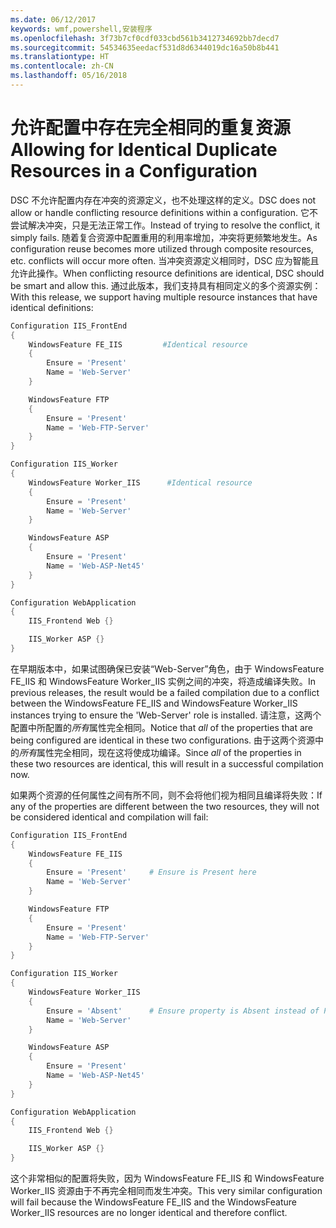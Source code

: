 ```yaml
---
ms.date: 06/12/2017
keywords: wmf,powershell,安装程序
ms.openlocfilehash: 3f73b7cf0cdf033cbd561b3412734692bb7decd7
ms.sourcegitcommit: 54534635eedacf531d8d6344019dc16a50b8b441
ms.translationtype: HT
ms.contentlocale: zh-CN
ms.lasthandoff: 05/16/2018
---
```

# <a name="allowing-for-identical-duplicate-resources-in-a-configuration"></a><span data-ttu-id="c2911-102">允许配置中存在完全相同的重复资源</span><span class="sxs-lookup"><span data-stu-id="c2911-102">Allowing for Identical Duplicate Resources in a Configuration</span></span>

<span data-ttu-id="c2911-103">DSC 不允许配置内存在冲突的资源定义，也不处理这样的定义。</span><span class="sxs-lookup"><span data-stu-id="c2911-103">DSC does not allow or handle conflicting resource definitions within a configuration.</span></span> <span data-ttu-id="c2911-104">它不尝试解决冲突，只是无法正常工作。</span><span class="sxs-lookup"><span data-stu-id="c2911-104">Instead of trying to resolve the conflict, it simply fails.</span></span> <span data-ttu-id="c2911-105">随着复合资源中配置重用的利用率增加，冲突将更频繁地发生。</span><span class="sxs-lookup"><span data-stu-id="c2911-105">As configuration reuse becomes more utilized through composite resources, etc. conflicts will occur more often.</span></span> <span data-ttu-id="c2911-106">当冲突资源定义相同时，DSC 应为智能且允许此操作。</span><span class="sxs-lookup"><span data-stu-id="c2911-106">When conflicting resource definitions are identical, DSC should be smart and allow this.</span></span> <span data-ttu-id="c2911-107">通过此版本，我们支持具有相同定义的多个资源实例：</span><span class="sxs-lookup"><span data-stu-id="c2911-107">With this release, we support having multiple resource instances that have identical definitions:</span></span>

```powershell
Configuration IIS_FrontEnd
{
    WindowsFeature FE_IIS         #Identical resource
    {
        Ensure = 'Present'
        Name = 'Web-Server'
    }

    WindowsFeature FTP
    {
        Ensure = 'Present'
        Name = 'Web-FTP-Server'
    }
}

Configuration IIS_Worker
{
    WindowsFeature Worker_IIS      #Identical resource
    {
        Ensure = 'Present'
        Name = 'Web-Server'
    }

    WindowsFeature ASP
    {
        Ensure = 'Present'
        Name = 'Web-ASP-Net45'
    }
}

Configuration WebApplication
{
    IIS_Frontend Web {}

    IIS_Worker ASP {}
}
```

<span data-ttu-id="c2911-108">在早期版本中，如果试图确保已安装“Web-Server”角色，由于 WindowsFeature FE_IIS 和 WindowsFeature Worker_IIS 实例之间的冲突，将造成编译失败。</span><span class="sxs-lookup"><span data-stu-id="c2911-108">In previous releases, the result would be a failed compilation due to a conflict between the WindowsFeature FE_IIS and WindowsFeature Worker_IIS instances trying to ensure the 'Web-Server' role is installed.</span></span> <span data-ttu-id="c2911-109">请注意，这两个配置中所配置的*所有*属性完全相同。</span><span class="sxs-lookup"><span data-stu-id="c2911-109">Notice that *all* of the properties that are being configured are identical in these two configurations.</span></span> <span data-ttu-id="c2911-110">由于这两个资源中的*所有*属性完全相同，现在这将使成功编译。</span><span class="sxs-lookup"><span data-stu-id="c2911-110">Since *all* of the properties in these two resources are identical, this will result in a successful compilation now.</span></span>

<span data-ttu-id="c2911-111">如果两个资源的任何属性之间有所不同，则不会将他们视为相同且编译将失败：</span><span class="sxs-lookup"><span data-stu-id="c2911-111">If any of the properties are different between the two resources, they will not be considered identical and compilation will fail:</span></span>

```powershell
Configuration IIS_FrontEnd
{
    WindowsFeature FE_IIS
    {
        Ensure = 'Present'     # Ensure is Present here
        Name = 'Web-Server'
    }

    WindowsFeature FTP
    {
        Ensure = 'Present'
        Name = 'Web-FTP-Server'
    }
}

Configuration IIS_Worker
{
    WindowsFeature Worker_IIS
    {
        Ensure = 'Absent'      # Ensure property is Absent instead of Present
        Name = 'Web-Server'
    }

    WindowsFeature ASP
    {
        Ensure = 'Present'
        Name = 'Web-ASP-Net45'
    }
}

Configuration WebApplication
{
    IIS_Frontend Web {}

    IIS_Worker ASP {}
}
```

<span data-ttu-id="c2911-112">这个非常相似的配置将失败，因为 WindowsFeature FE_IIS 和 WindowsFeature Worker_IIS 资源由于不再完全相同而发生冲突。</span><span class="sxs-lookup"><span data-stu-id="c2911-112">This very similar configuration will fail because the WindowsFeature FE_IIS and the WindowsFeature Worker_IIS resources are no longer identical and therefore conflict.</span></span>
